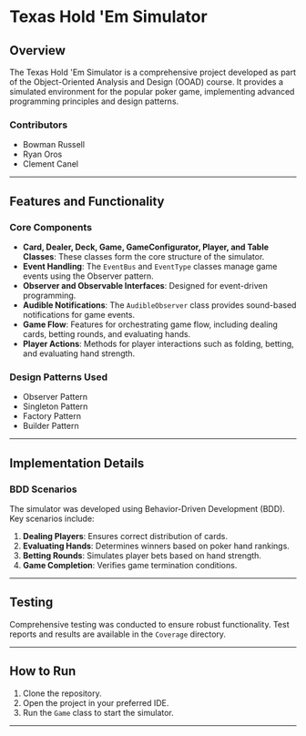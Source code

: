 # Texas Hold 'Em Simulator

## Overview

The Texas Hold 'Em Simulator is a comprehensive project developed as part of the Object-Oriented Analysis and Design (OOAD) course. It provides a simulated environment for the popular poker game, implementing advanced programming principles and design patterns.

### Contributors
- Bowman Russell
- Ryan Oros
- Clement Canel

---

## Features and Functionality

### Core Components
- **Card, Dealer, Deck, Game, GameConfigurator, Player, and Table Classes**: These classes form the core structure of the simulator.
- **Event Handling**: The `EventBus` and `EventType` classes manage game events using the Observer pattern.
- **Observer and Observable Interfaces**: Designed for event-driven programming.
- **Audible Notifications**: The `AudibleObserver` class provides sound-based notifications for game events.
- **Game Flow**: Features for orchestrating game flow, including dealing cards, betting rounds, and evaluating hands.
- **Player Actions**: Methods for player interactions such as folding, betting, and evaluating hand strength.

### Design Patterns Used
- Observer Pattern
- Singleton Pattern
- Factory Pattern
- Builder Pattern

---

## Implementation Details

### BDD Scenarios
The simulator was developed using Behavior-Driven Development (BDD). Key scenarios include:
1. **Dealing Players**: Ensures correct distribution of cards.
2. **Evaluating Hands**: Determines winners based on poker hand rankings.
3. **Betting Rounds**: Simulates player bets based on hand strength.
4. **Game Completion**: Verifies game termination conditions.

---

## Testing
Comprehensive testing was conducted to ensure robust functionality. Test reports and results are available in the `Coverage` directory.

---

## How to Run
1. Clone the repository.
2. Open the project in your preferred IDE.
3. Run the `Game` class to start the simulator.

---
